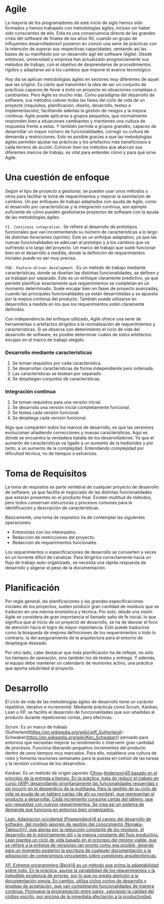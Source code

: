 # Agile 

La mayoría de los programadores de este inicio de siglo hemos sido formados y hemos trabajado con metodologías ágiles, incluso sin haber sido conscientes de ello. Esta es una consecuencia directa de las grandes crisis del software de finales de los años 90, cuando un grupo de influyentes desarrolladores1 pusieron en común una serie de prácticas con la intención de superar sus respectivas capacidades, sentando así las bases de su manifiesto por un desarrollo ágil del software (Agile). Desde entonces, universidad y empresa han actualizado progresivamente sus métodos de trabajo, con el objetivo de desprenderse de procedimientos rígidos y adaptarse así a los cambios que impone el avance tecnológico.

Hoy día se aplican metodologías ágiles en sectores muy diferentes de aquel que las originó. Es cierto que transmiten la idea de ser un conjunto de prácticas capaces de llevar a éxito un proyecto en situaciones complejas o cambiantes. Pero Agile es mucho más. Como paradigma del desarrollo de software, sus métodos cubren todas las fases del ciclo de vida de un proyecto (requisitos, planificación, diseño, desarrollo, testeo e implementación), facilitando además la gestión de riesgos y la mejora continua. Agile puede aplicarse a grupos pequeños, que normalmente responden bien a situaciones cambiantes y mantienen una cultura de respuesta frente a estas. Y también permite a grupos grandes, capaces de desarrollar un mayor número de funcionalidades, corregir su cultura de demanda y restricciones. Esto es posible gracias a que las metodologías ágiles permiten ajustar las prácticas y los artefactos más beneficiosos a cada terreno de acción. Conocer bien los métodos que abarcan sus diferentes marcos de trabajo, es vital para entender cómo y para qué sirve Agile.

# Una cuestión de enfoque

Según el tipo de proyecto a gestionar, se pueden usar unos métodos u otros para facilitar la toma de requerimientos y mejorar la asimilación de cambios. Un par enfoques de trabajo adaptados con ayuda de Agile, como el desarrollo por características y la integración continua, son ejemplo suficiente de cómo pueden gestionarse proyectos de software con la ayuda de las metodologías ágiles.

`CI. Continous integration.` Se refiere al desarrollo de prototipos funcionales que van incrementando su número de características a lo largo de distintas iteraciones (sprints). Este es un enfoque adaptativo, ya que las nuevas funcionalidades se adecuan al prototipo y a los cambios que va sufriendo a lo largo del proyecto. Un marco de trabajo que suele funcionar bien en el desarrollo a medida, donde la definición de requerimientos iniciales puede no ser muy precisa.

`FDD. Feature-driven development.` Es un método de trabajo mediante características, donde se diseñan las distintas funcionalidades, se definen y se trabajan por separado. Este es un enfoque claramente predictivo, ya que permite planificar exactamente qué requerimientos se completan en un momento determinado. Suele encajar bien en fases de proyecto avanzadas, cuando las principales funcionalidades ya están desarrolladas y se apuesta por la mejora continua del producto. También puede utilizarse en desarrollos a medida en los que los requerimientos estén claramente definidos.

Con independencia del enfoque utilizado, Agile ofrece una serie de herramientas o artefactos dirigidos a la normalización de requerimientos y características. Si se observa con detenimiento el ciclo de vida del desarrollo de software, es posible determinar cuáles de estos artefactos encajan en el marco de trabajo elegido.

### Desarrollo mediante características
1. Se toman requisitos por cada característica.
2. Se desarrollan características de forma independiente pero ordenada.
3. Las características se testean por separado.
4. Se despliegan conjuntos de características.

### Integración continua
1. Se toman requisitos para una versión inicial.
2. Se desarrolla una versión inicial completamente funcional.
3. Se testea cada versión funcional.
4. Se despliega cada versión funcional.

Algo que comparten todos los marcos de desarrollo, es que las versiones evolucionan añadiendo correcciones y nuevas características. Aquí es dónde se encuentra la verdadera batalla de los desarrolladores. Ya que el aumento de características va ligado a un aumento de la hediondez y por tanto, a un aumento de la complejidad. Entendiendo complejidad por dificultad técnica, no de tiempos o esfuerzos.

 
# Toma de Requisitos

La toma de requisitos es parte vertebral de cualquier proyecto de desarrollo de software, ya que facilita el negociado de las distintas funcionalidades que estarán presentes en el producto final. Existen multitud de métodos, pero todos conservan estructuras y procesos comunes para la identificación y descripción de características.

Básicamente, una toma de requisitos ha de contemplar las siguientes operaciones:

* Entrevistas con los interesados.
* Redacción de restricciones del proyecto.
* Redacción de requerimientos funcionales.

Los requerimientos o especificaciones de desarrollo se convierten a veces en un torrente difícil de canalizar. Para dirigirlos correctamente hacia un flujo de trabajo auto-organizado, se necesita una rápida respuesta de desarrollo y aligerar el peso de la documentación.

# Planificación

Por regla general, las planificaciones y las grandes especificaciones iniciales de los proyectos, suelen producir gran cantidad de residuos que se traducen en una merma económica y técnica. Por esto, desde una visión Agile se considera de gran importancia el llamado salto de fe inicial, lo que significa que al inicio de un proyecto de desarrollo, se ha de desviar el foco de atención hacia el logro de mayor importancia. Esto puede traducirse como la búsqueda de mejores definiciones de los requerimientos o todo lo contrario, la del aseguramiento de la arquitectura para el entorno de despliegue deseado.

Por otro lado, cabe destacar que toda planificación ha de reflejar, no sólo los tiempos de operación, sino también los de testeo y entrega. Y además, el equipo debe mantener un calendario de reuniones activo, una práctica que aporta salubridad al proyecto.

# Desarrollo

El ciclo de vida de las metodologías ágiles de desarrollo tiene un carácter repetitivo, iterativo e incremental. Mediante prácticas como Scrum, Kanban, Lean o XP, se facilita el desarrollo de funcionalidades que son añadidas al producto durante repeticiones cortas, pero efectivas.

Scrum. Es un marco de trabajo (Sutherland(https://en.wikipedia.org/wiki/Jeff_Sutherland)-Schwaber(https://en.wikipedia.org/wiki/Ken_Schwaber)) pensado para entornos que necesitan mejorar su rendimiento o intervenir gran cantidad de procesos. Funciona liberando pequeños incrementos del producto dentro de unos tiempos muy marcados. Para ello, establece una cultura de roles y fomenta reuniones semanales para la puesta en común de las tareas y la revisión continua de los desarrollos.

Kanban. Es un método de origen japonés (<a href="https://en.wikipedia.org/wiki/Jeff_Sutherland" target="_blank">Ohno</a>-<a href="https://en.wikipedia.org/wiki/Jeff_Sutherland" target="_blank">Anderson)45 basado en el principio de la entrega a tiempo. En la práctica, trata de reducir el trabajo en curso (WIP) desarrollando prioritariamente las funcionalidades requeridas y sin incurrir en el desperdicio de la multitarea. Para la gestión de su ciclo de vida se ayuda de un tablero cartas (de ahí su nombre), que representan el producto a desarrollar. Cada incremento consume cartas del tablero, que son repuestas con nuevos requerimientos. Se crea así un sistema de demanda que funciona en entornos bien organizados.

Lean. Adaptación occidental (Poppendieck)6 al campo del desarrollo de software, del modelo japonés de gestión del conocimiento (Nonaka-Takeuchi)7, que aboga por la reducción constante de los residuos, el desarrollo de lo estrictamente útil y la mejora constante del flujo productivo. Lean plantea un ciclo de vida basado en el principio del mínimo viable, que se refiere a la entrega de versiones tan pronto como sea posible, dejando para un momento posterior la escritura de cualquier documentación o la adquisición de compromisos vinculantes sobre cuestiones arquitectónicas.

XP. Extreme programming (Beck)8 es un método que prima la adaptabilidad sobre todo. En la práctica, asume la variabilidad de los requerimientos y la ineludible existencia de errores, por lo que no presta atención a la documentación previa. En cambio, utiliza ciclos cortos de desarrollo y pruebas de aceptación, que van completando funcionalidades de manera continua. Promueve la programación entre pares, valorando la calidad del código escrito, por encima de la inmediata afectación a la productividad.
